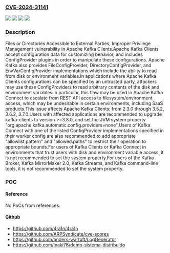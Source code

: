 ### [CVE-2024-31141](https://cve.mitre.org/cgi-bin/cvename.cgi?name=CVE-2024-31141)
![](https://img.shields.io/static/v1?label=Product&message=Apache%20Kafka%20Clients&color=blue)
![](https://img.shields.io/static/v1?label=Version&message=2.3.0%3C%3D%203.5.2%20&color=brighgreen)
![](https://img.shields.io/static/v1?label=Vulnerability&message=CWE-269%20Improper%20Privilege%20Management&color=brighgreen)
![](https://img.shields.io/static/v1?label=Vulnerability&message=CWE-552%20Files%20or%20Directories%20Accessible%20to%20External%20Parties&color=brighgreen)

### Description

Files or Directories Accessible to External Parties, Improper Privilege Management vulnerability in Apache Kafka Clients.Apache Kafka Clients accept configuration data for customizing behavior, and includes ConfigProvider plugins in order to manipulate these configurations. Apache Kafka also provides FileConfigProvider, DirectoryConfigProvider, and EnvVarConfigProvider implementations which include the ability to read from disk or environment variables.In applications where Apache Kafka Clients configurations can be specified by an untrusted party, attackers may use these ConfigProviders to read arbitrary contents of the disk and environment variables.In particular, this flaw may be used in Apache Kafka Connect to escalate from REST API access to filesystem/environment access, which may be undesirable in certain environments, including SaaS products.This issue affects Apache Kafka Clients: from 2.3.0 through 3.5.2, 3.6.2, 3.7.0.Users with affected applications are recommended to upgrade kafka-clients to version >=3.8.0, and set the JVM system property "org.apache.kafka.automatic.config.providers=none".Users of Kafka Connect with one of the listed ConfigProvider implementations specified in their worker config are also recommended to add appropriate "allowlist.pattern" and "allowed.paths" to restrict their operation to appropriate bounds.For users of Kafka Clients or Kafka Connect in environments that trust users with disk and environment variable access, it is not recommended to set the system property.For users of the Kafka Broker, Kafka MirrorMaker 2.0, Kafka Streams, and Kafka command-line tools, it is not recommended to set the system property.

### POC

#### Reference
No PoCs from references.

#### Github
- https://github.com/4ra1n/4ra1n
- https://github.com/ARPSyndicate/cve-scores
- https://github.com/anders-wartoft/LogGenerator
- https://github.com/inaki76/demo-sistema-distribuido

